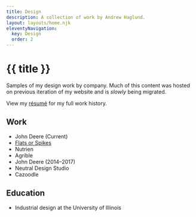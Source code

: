```yaml
---
title: Design
description: A collection of work by Andrew Haglund.
layout: layouts/home.njk
eleventyNavigation:
  key: Design
  order: 2
---
```

# {{ title }}
Samples of my design work by company. Much of this content was hosted on previous iteration of my website and is *slowly* being migrated.

View my [résumé](/resume) for my full work history.

## Work

- John Deere (Current)
- [Flats or Spikes](./fos/)
- Nutrien
- Agrible
- John Deere (2014–2017)
- Neutral Design Studio
- Cazoodle

## Education

- Industrial design at the University of Illinois

<!--                                -->
<!--           Template             -->
<!--                                -->
<!-- - [Company](/design/.company/) -->


<!-- - [Art](/work/art/) -->

<!-- this should be a collection and should autogenerage -->